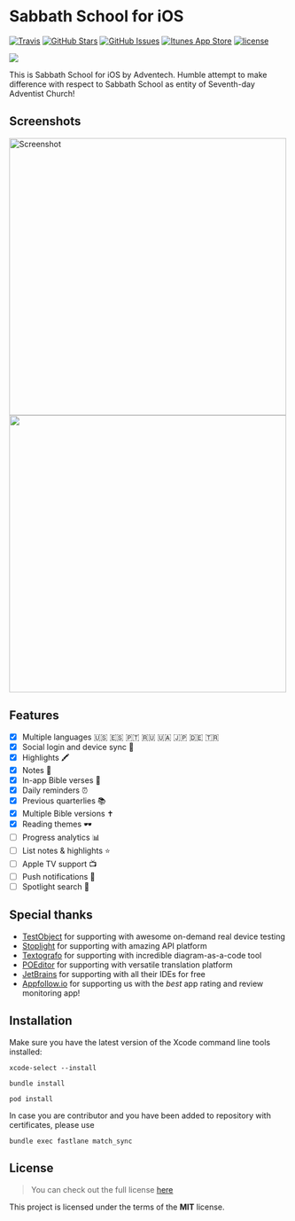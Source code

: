 Sabbath School for iOS
============
[![Travis](https://img.shields.io/travis/Adventech/sabbath-school-ios.svg)](https://travis-ci.org/Adventech/sabbath-school-ios) [![GitHub Stars](https://img.shields.io/github/stars/Adventech/sabbath-school-ios.svg)](https://github.com/Adventech/sabbath-school-ios/stargazers) [![GitHub Issues](https://img.shields.io/github/issues/Adventech/sabbath-school-ios.svg)](https://github.com/Adventech/sabbath-school-ios/issues) [![Itunes App Store](https://img.shields.io/itunes/v/895272167.svg)](https://itunes.apple.com/us/app/sabbath-school/id895272167?mt=8) [![license](https://img.shields.io/github/license/Adventech/sabbath-school-ios.svg)](https://github.com/Adventech/sabbath-school-ios/blob/master/LICENSE.md)

![](https://raw.githubusercontent.com/Adventech/sabbath-school-ios/master/Sabbath%20School/Resources/Assets.xcassets/AppIcon.appiconset/Icon-76%402x.png)

This is Sabbath School for iOS by Adventech. Humble attempt to make difference with respect to Sabbath School as entity of Seventh-day Adventist Church!

## Screenshots

<img src="https://github.com/Adventech/sabbath-school-ios/blob/master/Fastlane/screenshots/en-US/iPhone6-02Lesson-d41d8cd98f00b204e9800998ecf8427e_framed.png" alt="Screenshot" height="500"/> <img src="https://github.com/Adventech/sabbath-school-ios/raw/master/Fastlane/screenshots/en-US/iPhone6-03Reading-d41d8cd98f00b204e9800998ecf8427e_framed.png" height="500"/>

## Features

- [x] Multiple languages 🇺🇸 🇪🇸 🇵🇹 🇷🇺 🇺🇦 🇯🇵 🇩🇪 🇹🇷
- [x] Social login and device sync 🔄
- [x] Highlights 🖍
- [x] Notes 📝
- [x] In-app Bible verses 🙏
- [x] Daily reminders ⏰
- [x] Previous quarterlies 📚
- [x] Multiple Bible versions ✝️
- [x] Reading themes 🕶
- [ ] Progress analytics 📊
- [ ] List notes & highlights ⭐️
- [ ] Apple TV support 📺
- [ ] Push notifications 🔔
- [ ] Spotlight search 🔎

## Special thanks

- [TestObject](http://testobject.com) for supporting with awesome on-demand real device testing
- [Stoplight](http://stoplight.io) for supporting with amazing API platform
- [Textografo](http://textografo.com) for supporting with incredible diagram-as-a-code tool
- [POEditor](http://poeditor.com) for supporting with versatile translation platform
- [JetBrains](http://jetbrains.com) for supporting with all their IDEs for free
- [Appfollow.io](http://appfollow.io) for supporting us with the *best* app rating and review monitoring app!

## Installation

Make sure you have the latest version of the Xcode command line tools installed:

`xcode-select --install`

`bundle install`

`pod install`

In case you are contributor and you have been added to repository with certificates, please use

`bundle exec fastlane match_sync`

## License

>You can check out the full license [here](./LICENSE.md)

This project is licensed under the terms of the **MIT** license.
